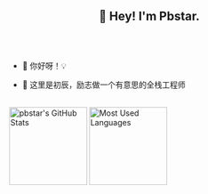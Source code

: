 <h2 align="center">👋 Hey! I'm Pbstar. </h2>
<br />
<br />

- 🔭 你好呀！💡

- 🤔 这里是初辰，励志做一个有意思的全栈工程师

<br />
<img height="140px" src="https://github-readme-stats.vercel.app/api?username=pbstar&hide_title=true&show_icons=true&hide=issues&include_all_commits=true&count_private=true&theme=graywhite&hide_border=true&bg_color=45,ff7979,ffd479,fffc79,73fa79" alt="pbstar's GitHub Stats"> <img height="140px" src="https://github-readme-stats.vercel.app/api/top-langs?username=pbstar&hide_title=true&layout=compact&theme=graywhite&hide_border=true&bg_color=45,fffc79,73fa79,75f0db" alt="Most Used Languages">